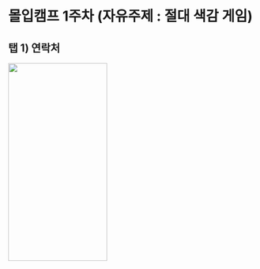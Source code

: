 # 몰입캠프 1주차 (자유주제 : 절대 색감 게임)

## 탭 1) 연락처


<!-- ![initial](https://user-images.githubusercontent.com/86216960/147900138-c61f22ff-3a7e-495b-b7a2-1ad86633744c.png) -->
<img src="https://user-images.githubusercontent.com/86216960/147900138-c61f22ff-3a7e-495b-b7a2-1ad86633744c.png" width="200" height="400"/>
